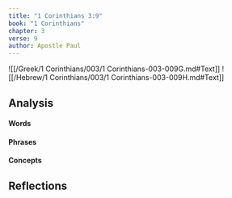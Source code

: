 ```yaml
---
title: "1 Corinthians 3:9"
book: "1 Corinthians"
chapter: 3
verse: 9
author: Apostle Paul
---
```

![[/Greek/1 Corinthians/003/1 Corinthians-003-009G.md#Text]]
![[/Hebrew/1 Corinthians/003/1 Corinthians-003-009H.md#Text]]

## Analysis

#### Words

#### Phrases

#### Concepts

## Reflections
